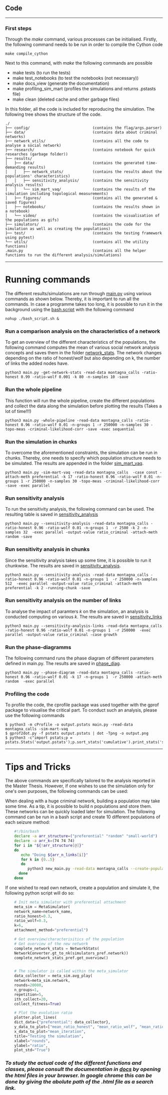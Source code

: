 ## Code

---
### First steps

Through the *make* command, various processes can be initialised. Firstly, the following command needs to be run in order to compile the Cython code

    make compile_cython

Next to this command, with *make* the following commands are possible

* make tests               (to run the tests)
* make test_notebooks     (to test the notebooks (not necessary))
* make docs_view          (generate the documentation)
* make profiling_sim_mart (profiles the simulations and returns .pstasts file)
* make clean              (deleted cache and other garbage files)

In this folder, all the code is included for reproducing the simulation. The following tree shows the structure of the code.

```
./
├── config/                            (contains the flag/args.parser)
├── data/                              (contains data about criminal networks)
├── network_utils/                     (contains all the code to analyse a social network)
├── research/                          (contains notebook for quick researches (garbage folder))
├── results/
│   ├── data/                          (contains the generated time-demanding results)
│   │   ├── network_stats/             (contains the results about the populations' characteristics)
│   │   ├── sensitivity_analysis/      (contains the sensitivity analysis results)
│   │   └── sim_mart_vaq/              (contains the results of the simulation including topological measurements)
│   ├── figures/                       (contains all the generated & saved figures)
│   ├── notebooks/                     (contains the results shown in a notebook)
│   └── video/                         (contains the visualisation of the populations as gifs)
├── simulators/                        (contains the code for the simulation as well as creating the populations)
├── test/                              (contains the testing framework using pytest)
└── utils/                             (contains all the utility functions)
.main.py                               (contains all the helper functions to run the different analysis/simulations)
```

---
# Running commands
The different results/simulations are run through [main.py](main.py) using various commands as shown below. Thereby, it is important to run all the commands. In case a programme takes too long, it is possible to run it in the background using the [bash.script](bash_script.sh)  with the following command

    nohup ./bash_script.sh &


### Run a comparison analysis on the characteristics of a network
To get an overview of the different characteristics of the populations, the following command computes the mean of various social network analysis concepts and saves them in the folder [network_stats](results/data/network_stats/). The network changes depending on the ratio of honest/wolf but also depending on k, the number of links the added nodes have.

    python3 main.py -get-network-stats -read-data montagna_calls -ratio-honest 0.99 -ratio-wolf 0.001 -k 80 -n-samples 10 -save


### Run the whole pipeline
This function will run the whole pipeline, create the different populations and collect the data along the simulation before plotting the results (Takes a lot of time!!!)

    python3 main.py -whole-pipeline -read-data montagna_calls -ratio-honest 0.96 -ratio-wolf 0.01 -n-groups 1 -r 250000 -n-samples 30 -topo-meas -criminal-likelihood-corr -save -exec sequential

### Run the simulation in chunks
To overcome the aforementioned constraints, the simulation can be run in chunks. Thereby, one needs to specify which population structure needs to be simulated. The results are appended in the folder [sim_mart_vaq](results/data/sim_mart_vaq/).

    python3 main.py -sim-mart-vaq -read-data montagna_calls  -case const -attach-meth preferential -k 17 -ratio-honest 0.96 -ratio-wolf 0.01 -n-groups 1 -r 250000 -n-samples 30 -topo-meas -criminal-likelihood-corr -save -exec parallel 

### Run sensitivity analysis
To run the sensitivity analysis, the following command can be used.
The resulting table is saved in [sensitivity_analysis](results/data/sensitivity_analysis/)

    python3 main.py --sensitivity-analysis -read-data montagna_calls -ratio-honest 0.96 -ratio-wolf 0.01 -n-groups 1  -r 2500 -k 2 -n-samples 32  -exec parallel -output-value ratio_criminal -attach-meth random -save

### Run sensitivity analysis in chunks
Since the sensitivity analysis takes up some time, it is possible to run it chunkwise. The results are saved in [sensitivity_analysis](results/data/sensitivity_analysis/).

    python3 main.py --sensitivity-analysis -read-data montagna_calls -ratio-honest 0.96 -ratio-wolf 0.01 -n-groups 1  -r 250000 -n-samples 512  -exec parallel -output-value ratio_criminal -attach-meth preferential -k 2 -running-chunk -save

### Run sensitivity analysis on the number of links
To analyse the impact of paramters *k* on the simulation, an analysis is conducted computing on various *k*. The results are saved in [sensitivity_links](results/data/sensitivity_links)

    python3 main.py --sensitivity-analysis-links -read-data montagna_calls -ratio-honest 0.96 -ratio-wolf 0.01 -n-groups 1  -r 250000  -exec parallel -output-value ratio_criminal -case growth

### Run the phase-diagramms
The following command runs the phase diagram of different parameters defined in main.py. The results are saved in [phase_diag](results/data/phase_diag).

    python3 main.py --phase-diagram -read-data montagna_calls -ratio-honest 0.96 -ratio-wolf 0.01 -k 17 -n-groups 1  -r 250000 -attach-meth random  -exec parallel

### Profiling the code

To profile the code, the cprofile package was used together with the gprof package to visualise the critical part. To conduct such an analysis, please use the following commands

    $ python3 -m cProfile -o output.pstats main.py -read-data montagna_calls -sim-mart-vaq
    $ gprof2dot.py -f pstats output.pstats | dot -Tpng -o output.png
    $ python3 -c"import pstats;p = pstats.Stats('output.pstats');p.sort_stats('cumulative').print_stats('simulators')"

---
# Tips and Tricks

The above commands are specifically tailored to the analysis reported in the Master Thesis. However, if one wishes to use the simulation only for one's own purposes, the following commands can be used:

When dealing with a huge criminal network, building a population may take some time. As a tip, it is possible to build n populations and store them. These networks can be quickly loaded later for simulation. The following command can be run in a bash script and create 10 different populations of each seizure method:

```bash
    #!/bin/bash
    declare -a arr_structure=("preferential" "random" "small-world")
    declare -a arr_k=(74 74 74)
    for i in "${!arr_structure[@]}"
    do
       echo "Doing ${arr_n_links[i]}"
       for k in {0..5}
       do
          python3 new_main.py -read-data montagna_calls --create-population -ratio-honest 0.99 -ratio-wolf 0.001 -n-sample 10 -attach-meth ${arr_structure[i]} -k ${arr_n_links[i]} -exec parallel
      done
    done
```

If one wished to read own network, create a population and simulate it, the following python script will do so:

```python
    # Init meta_simulator with preferential attachment
    meta_sim = MetaSimulator(
    network_name=network_name,
    ratio_honest=0.3,
    ratio_wolf=0.3,
    k=6,
    attachment_method="preferential")

    # Get overview/characterisitics of the population
    # Get overview of the new network
    complete_network_stats = NetworkStats(
    NetworkConverter.gt_to_nk(simulators_pref.network))
    complete_network_stats_pref.get_overview()


    # The simulator is called within the meta_simulator
    data_collector = meta_sim.avg_play(
    network=meta_sim.network,
    rounds=20000,
    n_groups=1,
    repetition=5,
    ith_collect=20,
    collect_fitness=True)

    # Plot the evolution ratio
    plotter.plot_lines(
    dict_data={"preferential": data_collector},
    y_data_to_plot=["mean_ratio_honest", "mean_ratio_wolf", "mean_ratio_criminal"],
    x_data_to_plot="mean_iteration",
    title="Testing the simulation",
    xlabel="rounds",
    ylabel="ratio",
    plot_std="True")
```

### ***To study the actual code of the different functions and classes, please consult the documentation in [docs](docs/) by opening the html files in your browser. In google chrome this can be done by giving the abolute path of the .html file as a search link.***

